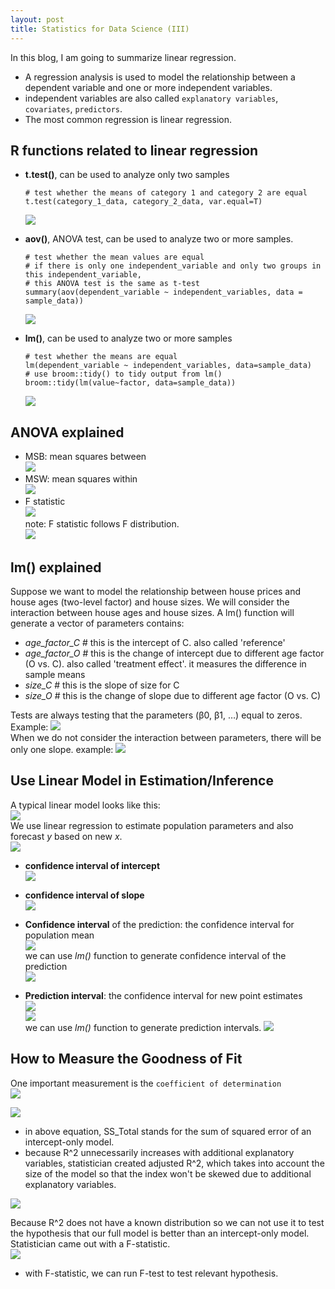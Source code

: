```yaml
---
layout: post
title: Statistics for Data Science (III)
---
```


In this blog, I am going to summarize linear regression.

- A regression analysis is used to model the relationship between a dependent variable and one or more independent variables.
- independent variables are also called `explanatory variables`, `covariates`, `predictors`.
- The most common regression is linear regression.

## R functions related to linear regression  
- **t.test()**, can be used to analyze only two samples
  ```
  # test whether the means of category 1 and category 2 are equal
  t.test(category_1_data, category_2_data, var.equal=T)  	
  ```
  ![](../images/stats/t-test-example2.png)  
- **aov()**, ANOVA test, can be used to analyze two or more samples.   
  ```
  # test whether the mean values are equal
  # if there is only one independent_variable and only two groups in this independent_variable,
  # this ANOVA test is the same as t-test
  summary(aov(dependent_variable ~ independent_variables, data = sample_data))
  ```
  ![](../images/stats/anova-example.png)  

- **lm()**, can be used to analyze two or more samples
  ```
  # test whether the means are equal
  lm(dependent_variable ~ independent_variables, data=sample_data)
  # use broom::tidy() to tidy output from lm()
  broom::tidy(lm(value~factor, data=sample_data))
  ```
  ![](../images/stats/lm-example.png)  

## ANOVA explained
- MSB: mean squares between  
![](../images/stats/MSB.JPG)  
- MSW: mean squares within  
![](../images/stats/MSW.JPG)  
- F statistic  
![](../images/stats/F-statistic.JPG)   
note: F statistic follows F distribution.  
![](../images/stats/F-distribution.JPG)

## lm() explained  

Suppose we want to model the relationship between house prices and house ages (two-level factor) and house sizes. We will consider the interaction between house ages and house sizes. A lm() function will generate a vector of parameters contains:  
- *age_factor_C*     # this is the intercept of C. also called 'reference'  
- *age_factor_O*     # this is the change of intercept due to different age factor (O vs. C). also called 'treatment effect'. it measures the difference in sample means  
- *size_C*           # this is the slope of size for C   
- *size_O*           # this is the change of slope due to different age factor (O vs. C)   

Tests are always testing that the parameters (β0, β1, …) equal to zeros. Example:
![](../images/stats/lm-example-2.JPG)  
When we do not consider the interaction between parameters, there will be only one slope. example:
![](../images/stats/lm-example-3.JPG)  

## Use Linear Model in Estimation/Inference  
A typical linear model looks like this:  
![](../images/stats/linear-model.JPG)  
We use linear regression to estimate population parameters and also forecast *y* based on new *x*.  
![](../images/stats/lm-example-4.JPG)  
- **confidence interval of intercept**   
![](../images/stats/ci-of-intercept.JPG)  
- **confidence interval of slope**   
![](../images/stats/ci-of-slope.JPG)  

- **Confidence interval** of the prediction: the confidence interval for population mean   
![](../images/stats/ci-of-prediction.JPG)  
we can use *lm()* function to generate confidence interval of the prediction  
![](../images/stats/lm-confidence-interval.JPG)
- **Prediction interval**: the confidence interval for new point estimates  
![](../images/stats/prediction-intervals.JPG)  
![](../images/stats/prediction-intervals-2.JPG)  
we can use *lm()* function to generate prediction intervals.
![](../images/stats/lm-prediction-interval.JPG)


## How to Measure the Goodness of Fit  
One important measurement is the `coefficient of determination`  
![](../images/stats/lm-goodness-of-fit.JPG)    

![](../images/stats/lm-R-square.JPG)  
- in above equation, SS_Total stands for the sum of squared error of an intercept-only model.  
- because R^2 unnecessarily increases with additional explanatory variables, statistician created adjusted R^2, which takes into account the size of the model so that the index won't be skewed due to additional explanatory variables.  

![](../images/stats/lm-adj-R-square.JPG)  

Because R^2 does not have a known distribution so we can not use it to test the hypothesis that our full model is better than an intercept-only model. Statistician came out with a F-statistic.  
![](../images/stats/lm-F-statistic.JPG)  
- with F-statistic, we can run F-test to test relevant hypothesis.  
